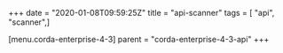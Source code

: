 +++
date = "2020-01-08T09:59:25Z"
title = "api-scanner"
tags = [ "api", "scanner",]

[menu.corda-enterprise-4-3]
parent = "corda-enterprise-4-3-api"
+++

